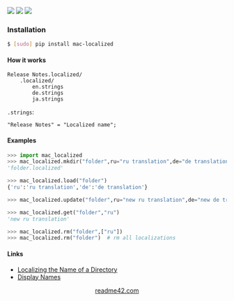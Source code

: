 <!--
https://readme42.com
-->


[![](https://img.shields.io/pypi/v/mac-localized.svg?maxAge=3600)](https://pypi.org/project/mac-localized/)
[![](https://img.shields.io/badge/License-Unlicense-blue.svg?longCache=True)](https://unlicense.org/)
[![](https://github.com/andrewp-as-is/mac-localized.py/workflows/tests42/badge.svg)](https://github.com/andrewp-as-is/mac-localized.py/actions)

### Installation
```bash
$ [sudo] pip install mac-localized
```

#### How it works
```
Release Notes.localized/
    .localized/
        en.strings
        de.strings
        ja.strings
```

`.strings`:
```
"Release Notes" = "Localized name";
```

#### Examples
```python
>>> import mac_localized
>>> mac_localized.mkdir("folder",ru="ru translation",de="de translation")
'folder.localized'

>>> mac_localized.load("folder")
{'ru':'ru translation','de':'de translation'}

>>> mac_localized.update("folder",ru="new ru translation",de="new de translation")

>>> mac_localized.get("folder","ru")
'new ru translation'

>>> mac_localized.rm("folder",["ru"])
>>> mac_localized.rm("folder")  # rm all localizations
```

#### Links
+ [Localizing the Name of a Directory](https://developer.apple.com/library/archive/documentation/FileManagement/Conceptual/FileSystemAdvancedPT/LocalizingtheNameofaDirectory/LocalizingtheNameofaDirectory.html)
+   [Display Names](https://developer.apple.com/library/archive/documentation/MacOSX/Conceptual/BPFileSystem/Articles/DisplayNames.html)

<p align="center">
    <a href="https://readme42.com/">readme42.com</a>
</p>
